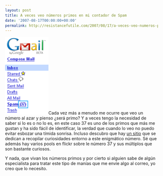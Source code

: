 ```yaml
---
layout: post
title: A veces veo números primos en mi contador de Spam
date: '2007-08-17T00:00:00+00:00'
permalink: http://resistancefutile.com/2007/08/17/a-veces-veo-numeros-primos-en-mi-contador-de-spam/
---
```

<img src='/assets/spam-primo.png' alt='el 37 entre mi spam' class="derecha" />Cada vez más a menudo me ocurre que veo un número al azar y pienso ¿será primo? Y a veces tengo la necesidad de saber si lo es o no lo es, en este caso 37 es uno de los primos que más me gustan y ha sido fácil de identificar, la verdad que cuando lo veo no puedo evitar esbozar una tímida sonrisa. Incluso descubro que hay <a href="http://thirty-seven.org/index.html">un sitio</a> que se dedican a recopilar curiosidades entorno a este enigmático número. Sé que además hay varios pools en flickr sobre le número 37 y sus múltiplos que son bastante curiosos.

Y nada, que vivan los números primos y por cierto si alguien sabe de algún especialista para tratar este tipo de manías que me envíe algo al correo, yo creo que lo necesito.
